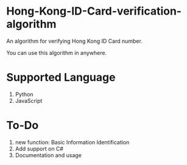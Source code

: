 # Hong-Kong-ID-Card-verification-algorithm
An algorithm for verifying Hong Kong ID Card number.

You can use this algorithm in anywhere.

# Supported Language
1. Python
2. JavaScript

# To-Do
1. new function: Basic Information Identification
2. Add support on C#
3. Documentation and usage
